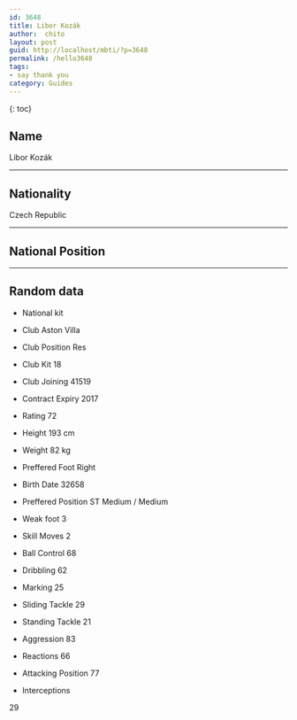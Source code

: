 ```yaml
---
id: 3648
title: Libor Kozák
author:  chito 
layout: post
guid: http://localhost/mbti/?p=3648
permalink: /hello3648
tags:
- say thank you
category: Guides
---
```



{: toc}


## Name  
Libor Kozák 

* * *

## Nationality  
Czech Republic 

* * *

## National Position 

* * *

## Random data 

  * National kit 
  * Club 
Aston Villa 

  * Club Position 
Res 

  * Club Kit 
18 

  * Club Joining 
41519 

  * Contract Expiry 
2017 

  * Rating 
72 

  * Height 
193 cm 

  * Weight 
82 kg 

  * Preffered Foot 
Right 

  * Birth Date 
32658 

  * Preffered Position 
ST Medium / Medium 

  * Weak foot 
3 

  * Skill Moves 
2 

  * Ball Control 
68 

  * Dribbling 
62 

  * Marking 
25 

  * Sliding Tackle 
29 

  * Standing Tackle 
21 

  * Aggression 
83 

  * Reactions 
66 

  * Attacking Position 
77 

  * Interceptions 

29</ul>